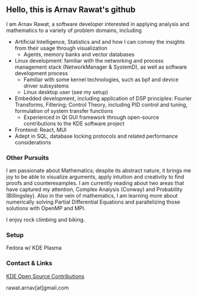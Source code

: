 ## Hello, this is Arnav Rawat's github

I am Arnav Rawat, a software developer interested in applying analysis and mathematics to a variety of problem domains, including

- Artificial Intelligence, Statistics and and how I can convey the insights from their usage through visualization
  - Agents, memory banks and vector databases
- Linux development: familiar with the networking and process management stack (NetworkManager & SystemD), as well as software development process
  - Familiar with some kernel technologies, such as bpf and device driver subsystems
  - Linux desktop user (see my setup)
- Embedded development, including application of DSP principles: Fourier Transforms, Filtering; Control Theory, including PID control and tuning, formulation of system transfer functions
  - Experienced in Qt GUI framework through open-source contributions to the KDE software project
- Frontend: React, MUI
- Adept in SQL, database locking protocols and related performance considerations

### Other Pursuits

I am passionate about Mathematics; despite its abstract nature, it brings me joy to be able to visualize arguments, apply intuition and creativity to find proofs and counterexamples. I am currently reading about two areas that have captured my attention, Complex Analysis (Conway) and Probability (Billingsley). Also in the vein of mathematics, I am learning more about numerically solving Partial Differential Equations and parallelizing those solutions with OpenMP and MPI.

I enjoy rock climbing and biking.

### Setup

Fedora w/ KDE Plasma

### Contact & Links

[KDE Open Source Contributions](https://invent.kde.org/arawatkde)

rawat.arnav[at]gmail.com
